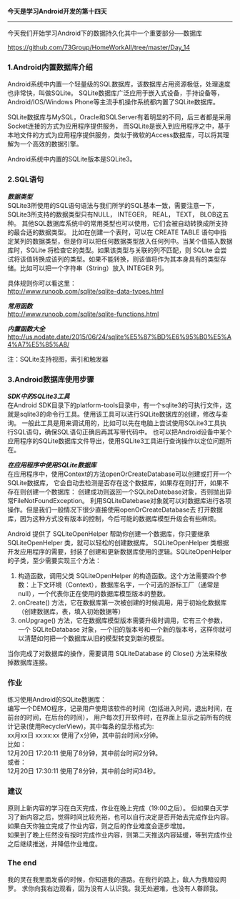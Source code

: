 **今天是学习Android开发的第十四天**
_________________________________________________

今天我们开始学习Android下的数据持久化其中一个重要部分──数据库

https://github.com/73Group/HomeWorkAll/tree/master/Day_14

### 1.Android内置数据库介绍
Android系统中内置一个轻量级的SQL数据库，该数据库占用资源极低，处理速度也非常快，叫做SQLite。
SQLite数据库广泛应用于嵌入式设备，手持设备等，Android/IOS/Windows Phone等主流手机操作系统都内置了SQLite数据库。　　　

SQLite数据库与MySQL，Oracle和SQLServer有着明显的不同，后三者都是采用Socket连接的方式为应用程序提供服务，
而SQLite是嵌入到应用程序之中，基于本地文件的方式为应用程序提供服务，类似于微软的Access数据库，可以将其理解为一个高效的数据引擎。

Android系统中内置的SQLite版本是SQLite3。


### 2.SQL语句
***数据类型***           
SQLite3所使用的SQL语句语法与我们所学的SQL基本一致，需要注意一下，SQLite3所支持的数据类型只有NULL， INTEGER， REAL， TEXT， BLOB这五种。
其他SQL数据库系统中的常用类型也可以使用，它们会被自动转换成所支持的最合适的数据类型。
比如在创建一个表时，可以在 CREATE TABLE 语句中指定某列的数据类型，但是你可以把任何数据类型放入任何列中。当某个值插入数据库时，SQLite 将检查它的类型。如果该类型与关联的列不匹配，则 SQLite 会尝试将该值转换成该列的类型。如果不能转换，则该值将作为其本身具有的类型存储。比如可以把一个字符串（String）放入 INTEGER 列。

具体规则你可以看这里：           
http://www.runoob.com/sqlite/sqlite-data-types.html

***常用函数***               
http://www.runoob.com/sqlite/sqlite-functions.html

***内置函数大全***                
http://us.nodate.date/2015/06/24/sqlite%E5%87%BD%E6%95%B0%E5%A4%A7%E5%85%A8/          

注：SQLite支持视图，索引和触发器            


### 3.Android数据库使用步骤
***SDK中的SQLite3工具***              
在Android SDK目录下的platform-tools目录中，有一个sqlite3的可执行文件，这就是sqlite3的命令行工具。使用该工具可以进行SQLite数据库的创建，修改与查询。
一般此工具是用来调试用的，比如可以先在电脑上尝试使用SQLite3工具执行SQL语句，确保SQL语句正确后再其写带代码中。
也可以把Android设备中某个应用程序的SQLite数据库文件导出，使用SQLite3工具进行查询操作以定位问题所在。

***在应用程序中使用SQLite数据库***               
在应用程序中，使用Context的方法openOrCreateDatabase可以创建或打开一个SQLite数据库，
它会自动去检测是否存在这个数据库，如果存在则打开，如果不存在则创建一个数据库：
创建成功则返回一个SQLiteDatebase对象，否则抛出异常FileNotFoundException。
利用SQLiteDatebase对象就可以对数据库进行各项操作。但是我们一般情况下很少直接使用openOrCreateDatabase去
打开数据库，因为这种方式没有版本的控制，今后可能的数据库模型升级会有些麻烦。

Android 提供了 SQLiteOpenHelper 帮助你创建一个数据库，你只要继承 SQLiteOpenHelper 类，就可以轻松的创建数据库。
SQLiteOpenHelper 类根据开发应用程序的需要，封装了创建和更新数据库使用的逻辑。SQLiteOpenHelper 的子类，至少需要实现三个方法：
1. 构造函数，调用父类 SQLiteOpenHelper 的构造函数。这个方法需要四个参数：上下文环境（Context），数据库名字，一个可选的游标工厂（通常是null），一个代表你正在使用的数据库模型版本的整数。
2. onCreate() 方法，它在数据库第一次被创建的时候调用，用于初始化数据库（创建数据库，表，填入初始数据等）
3. onUpgrage() 方法，它在数据库模型版本需要升级时调用，它有三个参数，一个 SQLiteDatabase 对象，一个旧的版本号和一个新的版本号，这样你就可以清楚如何把一个数据库从旧的模型转变到新的模型。

当你完成了对数据库的操作，需要调用 SQLiteDatabase 的 Close() 方法来释放掉数据库连接。


###  作业          
练习使用Android的SQLite数据库：                 
编写一个DEMO程序，记录用户使用该软件的时间（包括进入时间，退出时间，在前台的时间，在后台的时间），
用户每次打开软件时，在界面上显示之前所有的统计记录(使用RecyclerView)，其中每条的显示格式为:                              
xx月xx日 xx:xx:xx 使用了x分钟，其中前台时间x分钟。            
比如：     
12月20日 17:20:11 使用了8分钟，其中前台时间2分钟。         
或者：          
12月20日 17:30:11 使用了8分钟，其中前台时间34秒。      


### 建议
原则上新内容的学习在白天完成，作业在晚上完成（19:00之后）。
但如果白天学习了新内容之后，觉得时间比较充裕，也可以自行决定是否开始去完成作业内容。                     
如果白天你独立完成了作业内容，则之后的作业难度会逐步增加。                 
如果到了晚上任然没有按时完成作业内容，则第二天推送内容延缓，等到完成作业之后继续推送，并降低作业难度。             





### The end
我的灵在我里面发昏的时候，你知道我的道路。在我行的路上，敌人为我暗设网罗。
求你向我右边观看，因为没有人认识我。我无处避难，也没有人眷顾我。
